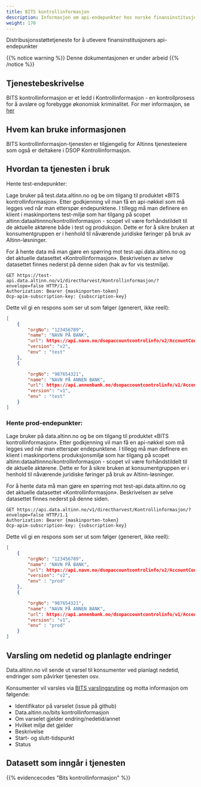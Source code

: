 ```yaml
---
title: BITS kontrollinformasjon
description: Informasjon om api-endepunkter hos norske finansinstitusjoner
weight: 170
---
```


Distribusjonsstøttetjeneste for å utlevere finansinstitusjoners api-endepunkter

{{% notice warning  %}}
Denne dokumentasjonen er under arbeid
{{% /notice %}}

## Tjenestebeskrivelse
BITS kontrollinformasjon er et ledd i Kontrollinformasjon - en kontrollprosess for å avsløre og forebygge økonomisk kriminalitet. 
For mer informasjon, se [her](https://www.bits.no/project/kontrollinformasjon/)

## Hvem kan bruke informasjonen
BITS kontrollinformasjon-tjenesten er tilgjengelig for Altinns tjenesteeiere som også er deltakere i DSOP Kontrollinformasjon. 

## Hvordan ta tjenesten i bruk
Hente test-endepunkter: 

Lage bruker på test.data.altinn.no og be om tilgang til produktet «BITS kontrollinformasjon». Etter godkjenning vil man få en api-nøkkel som må legges ved når man etterspør endepunktene.
I tillegg må man definere en klient i maskinportens test-miljø som har tilgang på scopet altinn:dataaltinnno/kontrollinformasjon - scopet vil være forhåndstildelt til de aktuelle aktørene både i test og produksjon. Dette er for å sikre bruken at konsumentgruppen er i henhold til nåværende juridiske føringer på bruk av Altinn-løsninger.

For å hente data må man gjøre en spørring mot test-api.data.altinn.no og det aktuelle datasettet «Kontrollinformasjon». 
Beskrivelsen av selve datasettet finnes nederst på denne siden (hak av for vis testmiljø).

```HTTP
GET https://test-api.data.altinn.no/v1/directharvest/Kontrollinformasjon/?envelope=false HTTP/1.1
Authorization: Bearer {maskinporten-token}
Ocp-apim-subscription-key: {subscription-key}
```

Dette vil gi en respons som ser ut som følger (generert, ikke reell):
```JSON
[
    {
        "orgNo": "123456789",
        "name": "NAVN PÅ BANK",
        "url": https://api.navn.no/dsopaccountcontrolinfo/v2/AccountControlInfoService/v2/837884942,
        "version": "v2",
        "env" : "test"
    },
    {

        "orgNo": "987654321",
        "name": "NAVN PÅ ANNEN BANK",
        "url": https://api.annenbank.no/dsopaccountcontrolinfo/v1/AccountControlInfoService/v2/920426530,
        "version": "v1",
        "env" : "test"
    }    
]
```
 

### Hente prod-endepunkter:

Lage bruker på data.altinn.no og be om tilgang til produktet «BITS kontrollinformasjon». Etter godkjenning vil man få en api-nøkkel som må legges ved når man etterspør endepunktene.
I tillegg må man definere en klient i maskinportens produksjonsmiljø som har tilgang på scopet altinn:dataaltinnno/kontrollinformasjon - scopet vil være forhåndstildelt til de aktuelle aktørene. Dette er for å sikre bruken at konsumentgruppen er i henhold til nåværende juridiske føringer på bruk av Altinn-løsninger.

For å hente data må man gjøre en spørring mot test-api.data.altinn.no og det aktuelle datasettet «Kontrollinformasjon».  Beskrivelsen av selve datasettet finnes nederst på denne siden.

```HTTP
GET https://api.data.altinn.no/v1/directharvest/Kontrollinformasjon/?envelope=false HTTP/1.1
Authorization: Bearer {maskinporten-token}
Ocp-apim-subscription-key: {subscription-key}
```

Dette vil gi en respons som ser ut som følger (generert, ikke reell):
```JSON
[
    {
        "orgNo": "123456789",
        "name": "NAVN PÅ BANK",
        "url": https://api.navn.no/dsopaccountcontrolinfo/v2/AccountControlInfoService/v2/837884942,
        "version": "v2",
        "env" : "prod"
    },
    {

        "orgNo": "987654321",
        "name": "NAVN PÅ ANNEN BANK",
        "url": https://api.annenbank.no/dsopaccountcontrolinfo/v1/AccountControlInfoService/v2/920426530,
        "version": "v1",
        "env" : "prod"
    }    
]
```

## Varsling om nedetid og planlagte endringer
Data.altinn.no vil sende ut varsel til konsumenter ved planlagt nedetid, endringer som påvirker tjenesten osv.

Konsumenter vil varsles via [BITS varslingsrutine](https://dokumentasjon.dsop.no/dsop_kontroll_notifications.html) og motta informasjon om følgende:

- Identifikator på varselet (issue på github)
- Data.altinn.no/bits kontrollinformasjon 
- Om varselet gjelder endring/nedetid/annet
- Hvilket miljø det gjelder
- Beskrivelse 
- Start- og slutt-tidspunkt
- Status

## Datasett som inngår i tjenesten
{{% evidencecodes "Bits kontrollinformasjon" %}}
